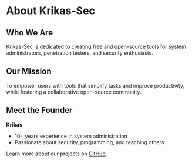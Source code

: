 # About Krikas-Sec

## Who We Are
Krikas-Sec is dedicated to creating free and open-source tools for system administrators, penetration testers, and security enthusiasts.

## Our Mission
To empower users with tools that simplify tasks and improve productivity, while fostering a collaborative open-source community.

## Meet the Founder
**Krikas**  
- 10+ years experience in system administration  
- Passionate about security, programming, and teaching others  

Learn more about our projects on [GitHub](https://github.com/Krikas-Sec).
